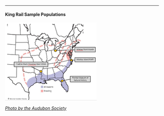 
---
#### King Rail Sample Populations
<img
  src="KIRAsampleMap.jpg"
  alt="Sample source locations"
  title="Population locations for comparison"
  style="display: inline-block; margin: 0 auto; max-width: 300px">  
  
[*Photo by the Audubon Society*](https://www.audubon.org/field-guide/bird/king-rail)
